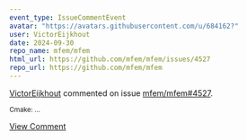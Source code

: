```yaml
---
event_type: IssueCommentEvent
avatar: "https://avatars.githubusercontent.com/u/684162?"
user: VictorEijkhout
date: 2024-09-30
repo_name: mfem/mfem
html_url: https://github.com/mfem/mfem/issues/4527
repo_url: https://github.com/mfem/mfem
---
```


<a href='https://github.com/VictorEijkhout' target='_blank'>VictorEijkhout</a> commented on issue <a href='https://github.com/mfem/mfem/issues/4527' target='_blank'>mfem/mfem#4527</a>.

<small>Cmake:...</small>

<a href='https://github.com/mfem/mfem/issues/4527' target='_blank'>View Comment</a>